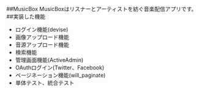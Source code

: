 ##MusicBox
MusicBoxはリスナーとアーティストを紡ぐ音楽配信アプリです。
##実装した機能
- ログイン機能(devise)
- 画像アップロード機能
- 音源アップロード機能
- 検索機能
- 管理画面機能(ActiveAdmin)
- OAuthログイン(Twitter、Facebook)
- ページネーション機能(will_paginate)
- 単体テスト、統合テスト
